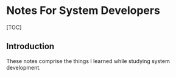 # Notes For System Developers

[TOC]



## Introduction

These notes comprise the things I learned while studying system development.